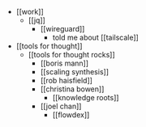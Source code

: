 - [[work]]
  - [[jq]]
    - [[wireguard]]
      - told me about [[tailscale]]
- [[tools for thought]]
  - [[tools for thought rocks]]
    - [[boris mann]]
    - [[scaling synthesis]]
    - [[rob haisfield]]
    - [[christina bowen]]
      - [[knowledge roots]]
    - [[joel chan]]
      - [[flowdex]]

